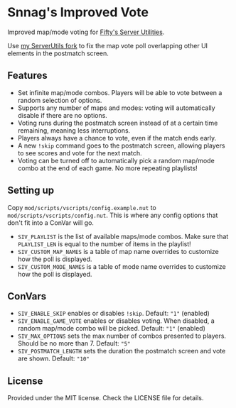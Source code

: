 # Snnag's Improved Vote

Improved map/mode voting for [Fifty's Server Utilities](https://northstar.thunderstore.io/package/Fifty/Server_Utilities/).

Use [my ServerUtils fork](https://github.com/cpdt/Snnag.ServerUtils) to fix the map vote poll overlapping other UI elements in the postmatch screen.

## Features

 - Set infinite map/mode combos. Players will be able to vote between a random selection of options.
 - Supports any number of maps and modes: voting will automatically disable if there are no options.
 - Voting runs during the postmatch screen instead of at a certain time remaining, meaning less interruptions.
 - Players always have a chance to vote, even if the match ends early.
 - A new `!skip` command goes to the postmatch screen, allowing players to see scores and vote for the next match.
 - Voting can be turned off to automatically pick a random map/mode combo at the end of each game. No more repeating playlists!

## Setting up

Copy `mod/scripts/vscripts/config.example.nut` to `mod/scripts/vscripts/config.nut`. This is where any config options that don't
fit into a ConVar will go.

 - `SIV_PLAYLIST` is the list of available maps/mode combos. Make sure that `PLAYLIST_LEN` is equal to the number of items in the playlist!
 - `SIV_CUSTOM_MAP_NAMES` is a table of map name overrides to customize how the poll is displayed.
 - `SIV_CUSTOM_MODE_NAMES` is a table of mode name overrides to customize how the poll is displayed.

## ConVars

 - `SIV_ENABLE_SKIP` enables or disables `!skip`. Default: `"1"` (enabled)
 - `SIV_ENABLE_GAME_VOTE` enables or disables voting. When disabled, a random map/mode combo will be picked. Default: `"1"` (enabled)
 - `SIV_MAX_OPTIONS` sets the max number of combos presented to players. Should be no more than 7. Default: `"5"`
 - `SIV_POSTMATCH_LENGTH` sets the duration the postmatch screen and vote are shown. Default: `"10"`

## License

Provided under the MIT license. Check the LICENSE file for details.
